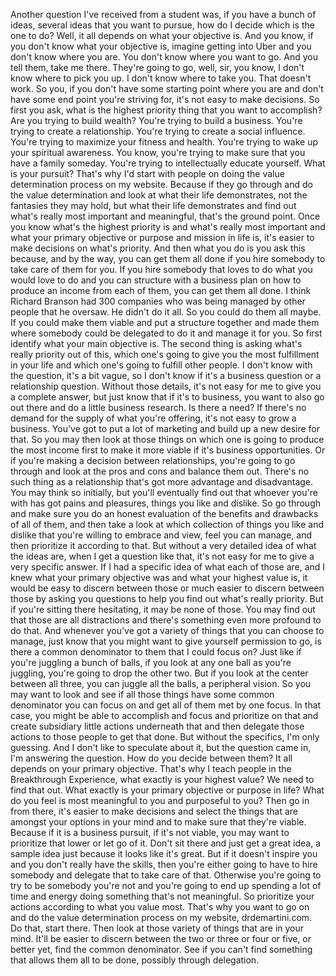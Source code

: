  Another question I've received from a student was, if you have a bunch of ideas, several ideas that you want to pursue, how do I decide which is the one to do? Well, it all depends on what your objective is. And you know, if you don't know what your objective is, imagine getting into Uber and you don't know where you are. You don't know where you want to go. And you tell them, take me there. They're going to go, well, sir, you know, I don't know where to pick you up. I don't know where to take you. That doesn't work. So you, if you don't have some starting point where you are and don't have some end point you're striving for, it's not easy to make decisions. So first you ask, what is the highest priority thing that you want to accomplish? Are you trying to build wealth? You're trying to build a business. You're trying to create a relationship. You're trying to create a social influence. You're trying to maximize your fitness and health. You're trying to wake up your spiritual awareness. You know, you're trying to make sure that you have a family someday. You're trying to intellectually educate yourself. What is your pursuit? That's why I'd start with people on doing the value determination process on my website. Because if they go through and do the value determination and look at what their life demonstrates, not the fantasies they may hold, but what their life demonstrates and find out what's really most important and meaningful, that's the ground point. Once you know what's the highest priority is and what's really most important and what your primary objective or purpose and mission in life is, it's easier to make decisions on what's priority. And then what you do is you ask this because, and by the way, you can get them all done if you hire somebody to take care of them for you. If you hire somebody that loves to do what you would love to do and you can structure with a business plan on how to produce an income from each of them, you can get them all done. I think Richard Branson had 300 companies who was being managed by other people that he oversaw. He didn't do it all. So you could do them all maybe. If you could make them viable and put a structure together and made them where somebody could be delegated to do it and manage it for you. So first identify what your main objective is. The second thing is asking what's really priority out of this, which one's going to give you the most fulfillment in your life and which one's going to fulfill other people. I don't know with the question, it's a bit vague, so I don't know if it's a business question or a relationship question. Without those details, it's not easy for me to give you a complete answer, but just know that if it's to business, you want to also go out there and do a little business research. Is there a need? If there's no demand for the supply of what you're offering, it's not easy to grow a business. You've got to put a lot of marketing and build up a new desire for that. So you may then look at those things on which one is going to produce the most income first to make it more viable if it's business opportunities. Or if you're making a decision between relationships, you're going to go through and look at the pros and cons and balance them out. There's no such thing as a relationship that's got more advantage and disadvantage. You may think so initially, but you'll eventually find out that whoever you're with has got pains and pleasures, things you like and dislike. So go through and make sure you do an honest evaluation of the benefits and drawbacks of all of them, and then take a look at which collection of things you like and dislike that you're willing to embrace and view, feel you can manage, and then prioritize it according to that. But without a very detailed idea of what the ideas are, when I get a question like that, it's not easy for me to give a very specific answer. If I had a specific idea of what each of those are, and I knew what your primary objective was and what your highest value is, it would be easy to discern between those or much easier to discern between those by asking you questions to help you find out what's really priority. But if you're sitting there hesitating, it may be none of those. You may find out that those are all distractions and there's something even more profound to do that. And whenever you've got a variety of things that you can choose to manage, just know that you might want to give yourself permission to go, is there a common denominator to them that I could focus on? Just like if you're juggling a bunch of balls, if you look at any one ball as you're juggling, you're going to drop the other two. But if you look at the center between all three, you can juggle all the balls, a peripheral vision. So you may want to look and see if all those things have some common denominator you can focus on and get all of them met by one focus. In that case, you might be able to accomplish and focus and prioritize on that and create subsidiary little actions underneath that and then delegate those actions to those people to get that done. But without the specifics, I'm only guessing. And I don't like to speculate about it, but the question came in, I'm answering the question. How do you decide between them? It all depends on your primary objective. That's why I teach people in the Breakthrough Experience, what exactly is your highest value? We need to find that out. What exactly is your primary objective or purpose in life? What do you feel is most meaningful to you and purposeful to you? Then go in from there, it's easier to make decisions and select the things that are amongst your options in your mind and to make sure that they're viable. Because if it is a business pursuit, if it's not viable, you may want to prioritize that lower or let go of it. Don't sit there and just get a great idea, a sample idea just because it looks like it's great. But if it doesn't inspire you and you don't really have the skills, then you're either going to have to hire somebody and delegate that to take care of that. Otherwise you're going to try to be somebody you're not and you're going to end up spending a lot of time and energy doing something that's not meaningful. So prioritize your actions according to what you value most. That's why you want to go on and do the value determination process on my website, drdemartini.com. Do that, start there. Then look at those variety of things that are in your mind. It'll be easier to discern between the two or three or four or five, or better yet, find the common denominator. See if you can't find something that allows them all to be done, possibly through delegation.